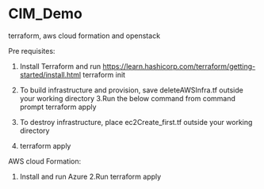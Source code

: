 # CIM_Demo
terraform, aws cloud formation and openstack

Pre requisites:
1. Install Terraform and run 
https://learn.hashicorp.com/terraform/getting-started/install.html
terraform init

2. To build infrastructure and provision, save deleteAWSInfra.tf outside your working directory
3.Run the below command from command prompt
terraform apply

4. To destroy infrastructure,  place ec2Create_first.tf outside your working directory
5. terraform apply


AWS cloud Formation:
1. Install and run Azure
2.Run terraform apply
